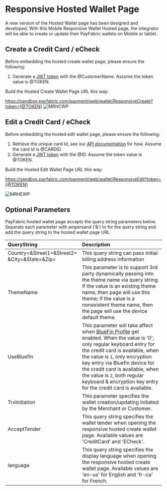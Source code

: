 Responsive Hosted Wallet Page  
====================================
A new version of the Hosted Wallet page has been designed and developed, With this Mobile Responsive Wallet Hosted page, the integrator will be able to create or update their PayFabric wallets on Mobile or tablet. 

Create a Credit Card / eCheck
-----------------
Before embedding the hosted create wallet page, please ensure the following:

1. Generate a [JWT token](../../../../PayFabric-APIs/blob/master/PayFabric/Sections/JWTToken.md) with the @CustomerName.  Assume the token value is @TOKEN.

Build the Hosted Create Wallet Page URL this way:

https://sandbox.payfabric.com/payment/web/wallet/ResponsiveCreate?token={@TOKEN}
![MRHCWP](https://github.com/PayFabric/Hosted-Pages/blob/master/Sections/MRHCWP.png "MRHCWP")


Edit a Credit Card / eCheck   
------------------------
Before embedding the hosted edit wallet page, please ensure the following:

1. Retrieve the unique card Id, see our [API documentation](../../../../PayFabric-APIs/blob/master/PayFabric/Sections/Wallets.md#retrieve-credit-cards--echecks) for how.  Assume the card Id is @CARDID.
2. Generate a [JWT token](../../../../PayFabric-APIs/blob/master/PayFabric/Sections/JWTToken.md) with the @ID.  Assume the token value is @TOKEN.

Build the Hosted Edit Wallet Page URL this way:

https://sandbox.payfabric.com/payment/web/wallet/ResponsiveEdit?token={@TOKEN}

![MRHEWP](https://github.com/PayFabric/Hosted-Pages/blob/master/Sections/MRHEWP.png "MRHEWP")

Optional Parameters
-------

PayFabric hosted wallet page accepts the query string parameters below. Separate each parameter with ampersand ('&') to for the query string and add the query string to the hosted wallet page URL.

>
| QueryString| Description | 
| :------------- | :------------- | 
|Country=&Street1=&Street2=<br/>&City=&State=&Zip= |This query string can pass initial billing address information|
|ThemeName|This parameter is to support 3rd party dynamically passing into the theme name via query string. If the value is an existing theme name, then page will use this theme; If the value is a nonexistent theme name, then the page will use the device default theme.|
|UseBluefin|This parameter will take affect when [BlueFin Profile](https://github.com/PayFabric/Portal/blob/master/PayFabric/Sections/Bluefin.md) get enabled. When the value is '0', only regular keyboard entry for the credit card is available, when the value is `1`, only encryption key entry via Bluefin device for the credit card is available, when the value is `2`, both regular keyboard & encryption key entry for the credit card is available.|
|TrxInitiation|	This parameter specifies the wallet creation/updating initiated by the Merchant or Customer.|
|AcceptTender|This query string specifies the wallet tender when opening the responsive hosted create wallet page. Available values are 'CreditCard' and 'ECheck'.|
|language|This query string specifies the display language when opening the responsive hosted create wallet page. Available values are 'en-us' for English and 'fr-ca' for French.|
